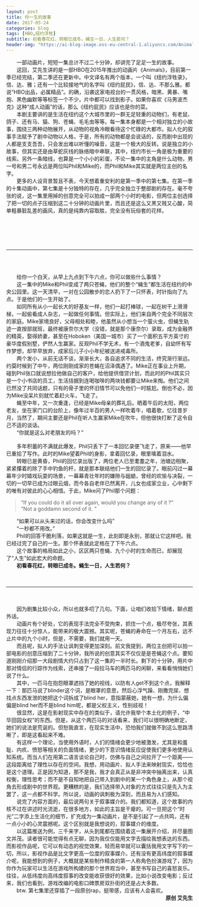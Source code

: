 ```yaml
---
layout: post
title: 你一生的故事
date: 2017-05-24
categories: blog
tags: [HBO,纽约浮牲]
subtitle: 初看春花红，转眼已成冬。蝇生一日，人生若何？
header-img: "https://ai-blog-image.oss-eu-central-1.aliyuncs.com/Animals/%E5%A5%A5%E8%B5%9B2.jpg"
---
```


<div align="center"><img src="https://ai-blog-image.oss-eu-central-1.aliyuncs.com/Animals/CentralPark.jpeg" alt="" /></div>

<div style="text-indent:2em;">一部动画片，短短一集总计不过二十分钟，却讲完了足足一生的故事。</div>

<div style="text-indent:2em;">这回，艾先生讲的是一部HBO在2015年推出的动画片《Animals》，目前第一季已经完结，第二季还在更新中。中文译名有两个版本，一个叫《纽约浮牲录》，信、达、雅；还有一个比较接地气的名字叫《纽约屁民》，信、达、不那么雅。都说“HBO出品，必属精品”。的确，沿袭这家电视台的一贯风格，暗黑、黄暴、嘴炮、黑色幽默等等标签一个不少，片中都可以找到影子。如果你喜欢《马男波杰克》这种“成人动画”的话，那么《纽约屁民》应该也是你的菜。</div>

<div style="text-indent:2em;">本剧主要讲的是生活在纽约这个大城市里的一群无足轻重的动物们，有老鼠、鸽子、还有马、猫、狗、苍蝇、毛毛虫等等。每一集本身都是一个相对独立的小故事，围绕三两种动物展开，从动物的视角冷眼看待这个忙碌的大都市。拟人化的叙事手法赋予了剧中动物以人格，于是，所有的动物都是会说话的，反而剧中出现的人都是支支吾吾，只会发出难以听懂的噪音，这是一个极大的反转。说是独立的小故事，但其实还是由草蛇灰线的脉络暗中串联，其中，纽约市长一角是极为重要的线索。另外一条暗线，也算是一个小小的彩蛋，不论一集中的主角是什么动物，男一号和男二号永远是两位叫Phil和Mike的，而Phil和Mike其实就是两位主创的名字。</div>

<div style="text-indent:2em;">更多的人设背景暂且不表，今天想着重安利的是第一季中的第七集。在第一季的十集动画中，第七集是十分独特的存在，几乎完全独立于整部剧的存在。毫不夸张的说，这一集里用掉的创意完全可以拍成一部两个小时的电影，但两位主创选择了把一切的点子压缩到这二十分钟的动画片里，而且还是这么又黑又贱又心酸，简单粗暴脏乱差的画风，真的是纯靠内容取胜，完全没有玩俗套的花样。</div>

<br><br><br><br>

---

<br><br>

<div style="text-indent:2em;">给你一个白天，从早上九点到下午六点，你可以做些什么事情？</div>

<div style="text-indent:2em;">这一集中的Mike和Phil变成了两只苍蝇，他们的整个“蝇生”都生活在纽约的中央公园里。这一天清早，一对在公园散步的恋人扔下了一只怀表，时针指向了九点。于是他们的一生开始了。</div>

<div align="center"><img src="https://ai-blog-image.oss-eu-central-1.aliyuncs.com/Animals/Begin_of_Everthing.jpeg" alt="" /></div>

<div style="text-indent:2em;">如同所有从小一起长大的好基友一样，他们一起打棒球，一起在树干上滑滑梯，一起偷看成人杂志，一起做任何事情。但实际上，他们来自两个完全不同层次的家庭。Mike家境良好，父母相处和睦，他虽然从小想当一个萤火虫，但蝇生轨迹一直按部就班，最终被康奈尔大学（没错，就是那个康奈尔）录取，成为金融界的精英，娶得娇妻，甚至在Hoboken（美国一城市）买了一个面积五平方英寸的豪华度假别墅，俨然人生赢家。反观Phil不学无术，有一个酒鬼老爹，自幼怀有写作梦想，却早早放弃，成家后儿子小小年纪被送进戒毒所。</div>

<div style="text-indent:2em;">两个发小，从前无话不谈，渐渐长大，各自追求不同的生活，终究渐行渐远。约莫时候到了中午，两位刚刚成家的苍蝇在沼泽偶遇了。Mike正在事业上升期，碰到Phil张口就说想拉他做自己的客户，给他提供借贷计划，而此时的Phil其实只是一个小书店的员工，生活拮据到连喝咖啡的两块钱都要让Mike来掏。他们之间已然没了共同话题，只有的骨子里的怀旧情节可以免他们一时尴尬。倒也不必，因为Mike没呆片刻就忙着赶火车，飞走了。</div>

<div style="text-indent:2em;">蝇至中年，又一次重逢，已经是Mike母亲的葬礼后。晒着午后的太阳，两位老友，坐在家门口的台阶上，像年过半百的男人一样吹着牛，唱着歌，忆往昔岁月，当然了，期间主要还是Phil在听人生赢家Mike在吹牛，但他很快打断了这令自己不适的谈话。</div>

<div align="center"><img src="https://ai-blog-image.oss-eu-central-1.aliyuncs.com/Animals/IsThisAll.jpeg" alt="" /></div>

<div style="text-indent:2em;">“你就是这么对老朋友的吗？”</div><br>
<div style="text-indent:2em;">多年积蓄的不满就此爆发，Phil只丢下了一本回忆录便飞走了，原来——他早已重拾了写作。此时的Mike望着Phil的身影，拿着回忆录，眼里噙着泪水。</div>

<div style="text-indent:2em;">转眼已是黄昏，Phil的回忆录出版了，两位老人已至耄耋之年，池塘边相聚，紧紧攥着的除了手中钓鱼的杆，就是那本联结他们一生的回忆录了。眼前闪过一幕幕年少时嬉戏玩耍的场景，一幕幕青壮年时的嫌隙与龃龉，曾经的欢愉与决裂，一切的一切早已成为过眼云烟，而今各自老伴已然离开，儿女也成家立业，心中剩下的唯有对彼此的心心相惜。于此，Mike问了Phil那个问题：</div>

<blockquote>
“If you could do it all over again, would you change any of it ?”<br>
“Not a goddamn second of it. ”<br>
</blockquote>
<div style="text-indent:2em;">“如果可以从头来过的话，你会改变什么吗”<br></div>
<div style="text-indent:2em;">“一秒都不用改。”<br></div>

<div style="text-indent:2em;">Phil的回答干脆利落，如果这就是一生，此刻即是永别，那就让它这样吧。我已经过完了自己的一生。那个怀表就此定格在了下午六点。</div>

<div align="center"><img src="https://ai-blog-image.oss-eu-central-1.aliyuncs.com/Animals/End_of_Everything.jpeg" alt="" /></div>

<div style="text-indent:2em;">这个故事的格局如此之小，区区两只苍蝇、九个小时的生命而已，却展现了“人生”如此宏大的命题。</div>

<div style="text-indent:2em;"><b>初看春花红，转眼已成冬。蝇生一日，人生若何？</b></div>
<br>
<br>

---
<br>
<br>

<div style="text-indent:2em;">因为剧集比较小众，所以也就多叨了几句。下面，让咱们收拾下情绪，聊点题外话。</div>

<div style="text-indent:2em;">动画片有个好处，它的表现手法完全不受拘束，抓住一个点，极尽夸张，其表现力往往十分惊人，能带来的极大震撼。其实呢，苍蝇的寿命在一个月左右，远不止片中的九个小时，但是，不需要，我们就用一天。</div>

<div style="text-indent:2em;">而且呢，拟人的手法让讽刺变得更加深刻。前文我提到，两位主创把可以拍一部电影的创意压缩到了二十分钟，我所说的创意其实不仅仅是是苍蝇这个点。要知道刚刚介绍那一大段剧情大约只占到了这一集的一半时长。剩下的十分钟，用片中那对情侣的行踪作为线索，还串接了一段拉马车的两匹马的闲聊，来看看悄悄她们说了什么。</div>

<div align="center"><img src="https://ai-blog-image.oss-eu-central-1.aliyuncs.com/Animals/BlindHer.jpeg" alt="" /></div>
<div align="center"><img src="https://ai-blog-image.oss-eu-central-1.aliyuncs.com/Animals/PatriarchalBullshi.jpeg" alt="" /></div>

<div style="text-indent:2em;">其中，一匹马在抱怨眼罩遮挡了她的视线，以防有人get不到这个点，我解释一下：那匹马说了blinder这个词，是眼罩的意思，然后心浮气躁、刚撒完尿、想找点东西发泄的她把这个词拆成了blind her，意指蒙蔽她，她有一想，为什么偏偏是blind her而不是blind him呢，都是父权主义，性别歧视！</div>

<div style="text-indent:2em;">很显然，这是在影射现实中存在的类似于，请允许我举个本土化的例子，“中华田园女权”的东西。但是，从这个两匹马的对话看来，我们可以很明确地断定，她们的说法是荒诞的。但恕我直言，在现实生活中，恐怕我们就做不到这么思路清晰了，即是这看起来不难。</div>

<div style="text-indent:2em;">有这样一个理论，当使用外语时，人们的情绪会更少地被激发，尤其是和羞耻、内疚、愤怒等相关的负面情绪，更少的下意识情绪反应促使我们更多地使用认知系统。而当人们在用第二语言谈论自己时，仿佛与自己之间拉开了一个距离——这段距离给了理性以存在的空间。我想，用动画片、拟人手法来映射现实，恰恰也是这个道理。正是因为知道，那不是我，我才会真正从是非冲突中抽离出来，认真权衡，理性思考；而不是不自知地把自己带入到剧中的某一个角色身上，从那个视角去形成剧中的世界观。更糟糕的是，我们选择带入对象的方式往往只是先入为主罢了，这一点都不科学。所以说，动画的讽刺极为深刻，而且易为人们感知。</div>

<div style="text-indent:2em;">说完了内容方面的，最后说两句关于叙事媒介的。我们都知道，这个故事的内核不过在讲述时光流逝，在很多地方，如此的主旨是干瘪的。可一旦把这个“时光”二字添上生活化的细节，扩充成为一集动画片，是不是引起了一点共鸣，还有一点小小的心灵震撼呢。这个区别就是我想说的，叙事媒介的维度。</div>

<div style="text-indent:2em;">以这篇推送为例，三千来字，从头到尾都在围绕着这一集展开介绍，并尽量图文并茂。读者很可能觉得有点无聊，因为我仅仅能用文字去描绘我想表达的东西。而影视作品呢，它可以有动态的视觉效果，轻而易举就可以囊括我用文字写下的一切，所以，影视作品是比文字更高一位度的叙事媒介。还有没有更高纬度的叙事媒介呢，我能想到的例子，大概就是某些制作精良的第一人称角色扮演游戏了，因为你作为玩家可以生活在游戏所构建的那个世界观当中，甚至书写自己的喜怒哀乐。往往，从低纬度向高纬度叙事的改变能收获很好的效果，比如小说改变电影；反过来，我们也看到，游戏改编的电影口碑票房双扑街的还是占大多数。</div>

<div style="text-indent:2em;">btw. 第七集里还穿插了一段原创rap，挺带感，应该有人会喜欢。</div>
<div align="right"><b>原创 艾先生</b></div>
